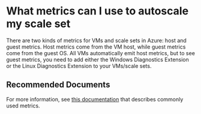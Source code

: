 <properties
    pageTitle="What metrics can I use to autoscale my scale set"
    description="What metrics can I use to autoscale my scale set"
    service="microsoft.compute"
    resource="virtualmachinescalesets"
    authors="scottAzure"
    ms.author="scotro"
    displayOrder="9"
    selfHelpType="resource"
    supportTopicIds=""
    productPesIds=""
    resourceTags=""
    cloudEnvironments="MoonCake"
    articleId="95dc49b6-37a0-4085-ac5d-db3f74e7e462"
/>

# What metrics can I use to autoscale my scale set

There are two kinds of metrics for VMs and scale sets in Azure: host and guest metrics. Host metrics come from the VM host, while guest metrics come from the guest OS. All VMs automatically emit host metrics, but to see guest metrics, you need to add either the Windows Diagnostics Extension or the Linux Diagnostics Extension to your VMs/scale sets.

## **Recommended Documents**

For more information, see [this documentation](https://docs.azure.cn/azure-monitor/platform/autoscale-common-metrics) that describes commonly used metrics.
